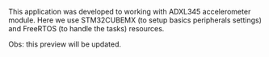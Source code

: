 This application was developed to working with ADXL345 accelerometer module. Here we use STM32CUBEMX (to setup basics peripherals settings) and FreeRTOS (to handle the tasks) resources.

Obs: this preview will be updated.

